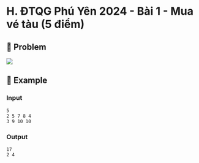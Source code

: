 # H. ĐTQG Phú Yên 2024 - Bài 1 - Mua vé tàu (5 điểm)

## 📖 Problem

![](https://espresso.codeforces.com/99460e850766d3ab28ad9021b0622fc67c60ef46.png)


## 🧠 Example

### Input

```text
5
2 5 7 8 4
3 9 10 10
```

### Output

```text
17
2 4
```


